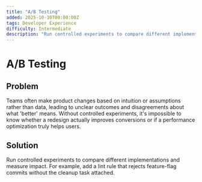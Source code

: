```yaml
---
title: "A/B Testing"
added: 2025-10-10T00:00:00Z
tags: Developer Experience
difficulty: Intermediate
description: "Run controlled experiments to compare different implementations and measure impact."
---
```

# A/B Testing

## Problem

Teams often make product changes based on intuition or assumptions rather than data, leading to unclear outcomes and disagreements about what 'better' means. Without controlled experiments, it's impossible to know whether a redesign actually improves conversions or if a performance optimization truly helps users.

## Solution

Run controlled experiments to compare different implementations and measure impact. For example, add a lint rule that rejects feature-flag commits without the cleanup task attached.
